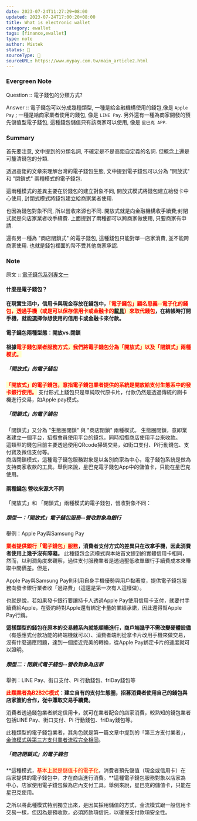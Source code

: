 ```yaml
---
date: 2023-07-24T11:27:29+08:00
updated: 2023-07-24T17:00:20+08:00
title: What is electronic wallet
category: ewallet 
tags: [finance,ewallet]
type: note
author: Wistek
status: 🌲
sourceType: 📰️
sourceURL: https://www.mypay.com.tw/main_article2.html
---
```


### Evergreen Note

Question :: 電子錢包的分類方式?

Answer :: 電子錢包可以分成幾種類型, 一種是給金融機構使用的錢包,像是 `Apple Pay` ; 一種是給商家業者使用的錢包, 像是 `LINE Pay`. 另外還有一種為商家開發的預先儲值型電子錢包, 這種錢包儲值只有該商家可以使用, 像是 `星巴克 APP`.

<!--more-->

### Summary

首先要注意, 文中提到的分類名詞, 不確定是不是高鉅自定義的名詞. 但概念上還是可釐清錢包的分類.

透過高鉅的文章來理解台灣的電子錢包生態, 文中提到電子錢包可以分為 "開放式" 和 "閉鎖式" 兩種模式的電子錢包.

這兩種模式的差異主要在於錢包的建立對象不同, 開放式模式將錢包建立給發卡中心使用, 封閉式模式將錢包建立給商家業者使用.

也因為錢包對象不同, 所以營收來源也不同. 開放式就是向金融機構收手續費;封閉式就是向店家業者收手續費. 上面提到了兩種都可以跨商家做使用, 只要商家有申請.

還有另一種為 "商店閉鎖式" 的電子錢包, 這種錢包只能對單一店家消費, 並不能跨商家使用. 也就是錢包裡面的幣不受其他商家承認.

### Note

原文 :: [電子錢包系列專文一](https://www.mypay.com.tw/main_article2.html)

#### 什麼是電子錢包？

**在現實生活中，信用卡與現金存放在錢包中，<span style="background-color: #ffffcc; color: red">「電子錢包」顧名思義--電子化的錢包，透過手機（或是可以保存信用卡或金融卡的[載具](https://www.bnext.com.tw/px/article/44023/slekt-record-multiple-credit-card-information-can-switch-any-time)）來取代錢包</span>，在結帳時打開手機，就能選擇你想使用的信用卡或金融卡來付款。**

#### 電子錢包兩種型態：開放vs.閉鎖

**根據<span style="background-color: #ffffcc; color: red">電子錢包業者服務方式，我們將電子錢包分為「開放式」以及「閉鎖式」兩種模式。</span>**

##### 「開放式」的電子錢包

**<span style="background-color: #ffffcc; color: red">「開放式」的電子錢包，意指電子錢包業者提供的系統是開放給支付生態系中的發卡銀行使用。</span>** 支付形式上錢包只是單純取代原卡片，付款仍然是透過傳統的刷卡機進行交易，如Apple pay模式。 

##### 「閉鎖式」的電子錢包

「閉鎖式」又分為 "生態圈閉鎖" 與 "商店閉鎖" 兩種模式。
生態圈閉鎖，意即業者建立一個平台，招攬會員使用平台的錢包，同時招攬商店使用平台來收款。  
這類型的錢包目前主要透過使用QRcode掃碼交易，如街口支付、Pi行動錢包、支付寶及微信支付等。<br>
商店閉鎖模式，這種電子錢包服務對象是以各別商家為中心，電子錢包系統是做為支持商家收款的工具。舉例來說，星巴克電子錢包App中的儲值卡，只能在星巴克使用。

#### 兩種錢包 營收來源大不同

「開放式」和 「閉鎖式」兩種模式的電子錢包，營收對象不同：

##### 類型一：「開放式」電子錢包服務--營收對象為銀行

舉例：Apple Pay與Samsung Pay

**<span style="background-color: #ffffcc; color: red">業者提供銀行「電子錢包」服務</span>，消費者支付方式的差異只在改拿手機，因此消費者使用上幾乎沒有障礙。** 此種錢包金流模式與本站首文提到的實體信用卡相同，然而，以利潤角度來觀察，過往支付服務業者是透過壓低收單銀行手續費成本來賺取中間價差。但是，

Apple Pay與Samsung Pay則利用自身手機優勢與用戶黏著度，提供電子錢包服務向發卡銀行業者收「過路費」（這還是第一次有人這樣做）。

也就是說，若如果發卡銀行要讓持卡人透過Apple Pay使用信用卡支付，就要付手續費給Apple，在簽約時對Apple還有綁定卡量的業績承諾，因此還得幫Apple Pay行銷。

**這樣類型的錢包在原本的交易體系內就能順暢進行，商戶端幾乎不需改變硬體設備**（有感應式付款功能的終端機就可以）、消費者端則從拿卡片改用手機來做交易，沒有什麼適應問題，達到一個接近完美的轉換，從Apple Pay綁定卡片的速度就可以證明。

##### 類型二：閉鎖式電子錢包--營收對象為店家

舉例：LINE Pay、街口支付、Pi 行動錢包、friDay錢包等 

**<span style="background-color: #ffffcc; color: red">此類業者為B2B2C模式</span>：建立自有的支付生態圈，招募消費者使用自己的錢包與店家簽約合作，從中賺取交易手續費。**

消費者透過錢包業者綁定信用卡，就可在業者配合的店家消費，較熟知的錢包業者包括LINE Pay、街口支付、Pi 行動錢包、friDay錢包等。

此種類型的電子錢包業者，其角色就是第一篇文章中提到的「第三方支付業者」，[金流模式與第三方支付業者流程完全相同](https://www.mypay.com.tw/main_article1.html)。

##### 「商店閉鎖式」的電子錢包

**這種模式，<span style="background-color: #ffffcc; color: red">基本上就是儲值卡的電子化</span>，消費者預先儲值（現金或信用卡）在店家提供的電子錢包中，才在商店進行消費。**這種電子錢包服務對象以店家為中心，店家使用電子錢包做為店內支付工具。舉例來說，星巴克的儲值卡，只能在星巴克使用。

之所以將此種模式特別獨立出來，是因其採用儲值的方式，金流模式跟一般信用卡交易一樣，但因為是預收款，必須將款項信託，以確保支付款項安全性。